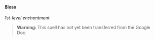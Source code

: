 #### Bless
<!-- markdownlint-disable-next-line no-emphasis-as-heading -->
_1st-level enchantment_

> **Warning:**
> This spell has not yet been transferred from the Google Doc.
